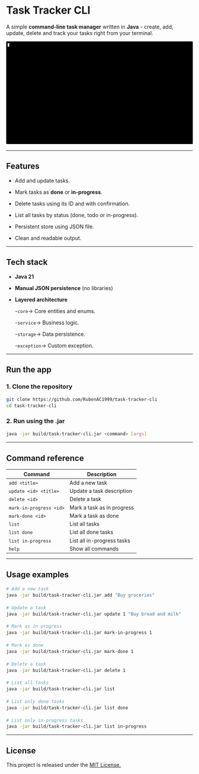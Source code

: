 # Task Tracker CLI

A simple **command-line task manager** written in **Java** - create, add, update, delete and track your tasks right from your terminal.

![Task Tracker CLI Demo](assets/demo.gif)


---

## Features

- Add and update tasks.

- Mark tasks as **done** or **in-progress**.

- Delete tasks using its ID and with confirmation.

- List all tasks by status (done, todo or in-progress).

- Persistent store using JSON file.

- Clean and readable output.

---

## Tech stack

- **Java 21**

- **Manual JSON persistence** (no libraries)

- **Layered architecture**
  
  -`core`-> Core entities and enums.
  
  -`service`-> Business logic.
  
  -`storage`-> Data persistence.
  
  -`exception`-> Custom exception.

---

## Run the app

### 1. Clone the repository

```bash
git clone https://github.com/RubenAC1999/task-tracker-cli
cd task-tracker-cli
```

### 2. Run using the .jar

```bash
java -jar build/task-tracker-cli.jar <command> [args]
```

---

## Command reference

| Command                 | Description                |
| ----------------------- | -------------------------- |
| `add <title>`           | Add a new task             |
| `update <id> <title>`   | Update a task description  |
| `delete <id>`           | Delete a task              |
| `mark-in-progress <id>` | Mark a task as in progress |
| `mark-done <id>`        | Mark a task as done        |
| `list`                  | List all tasks             |
| `list done`             | List all done tasks        |
| `list in-progress`      | List all in-progress tasks |
| `help`                  | Show all commands          |

---

## Usage examples

```bash
# Add a new task
java -jar build/task-tracker-cli.jar add "Buy groceries"

# Update a task
java -jar build/task-tracker-cli.jar update 1 "Buy bread and milk"

# Mark as in progress
java -jar build/task-tracker-cli.jar mark-in-progress 1

# Mark as done
java -jar build/task-tracker-cli.jar mark-done 1

# Delete a task
java -jar build/task-tracker-cli.jar delete 1

# List all tasks
java -jar build/task-tracker-cli.jar list

# List only done tasks
java -jar build/task-tracker-cli.jar list done

# List only in-progress tasks
java -jar build/task-tracker-cli.jar list in-progress
```

---

## License

This project is released under the [MIT License.](https://opensource.org/license/mit)



    
